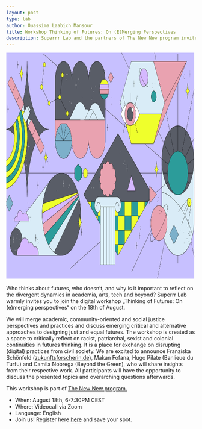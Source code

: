 ```yaml
---
layout: post
type: lab
author: Ouassima Laabich Mansour
title: Workshop Thinking of Futures: On (E)Merging Perspectives
description: Superrr Lab and the partners of The New New program invite you to join us for a workshop on August 18th.
---
```

<img src="/assets/img/blog/futures.png" alt="Abstract image with different colorful illustrations that reflect the future" width="500" height="600">
<p>Who thinks about futures, who doesn’t, and why is it important to reflect on the divergent dynamics in academia, arts, tech and beyond? Superrr Lab warmly invites you to join the digital workshop „Thinking of Futures: On (e)merging perspectives“ on the 18th of August. </p>
<p></p>

<p>
We will merge academic, community-oriented and social justice perspectives and practices and discuss emerging critical and alternative approaches to designing just and equal futures. The workshop is created as a space to critically reflect on racist, patriarchal, sexist and colonial continuities in futures thinking. It is a place for exchange on disrupting (digital) practices from civil society.
We are excited to announce Franziska Schönfeld (<a href="https://www.zukunftsforscherin.de/">zukunftsforscherin.de</a>), Makan Fofana, Hugo Pilate (Banlieue du Turfu) and Camila Nobrega (Beyond the Green), who will share insights from their respective work. All participants will have the opportunity to discuss the presented topics and overarching questions afterwards. <p>
  This workshop is part of <a href= "https://thenewnew.space/">The New New program.</a></p>
</p>
<ul>
<li>When: August 18th, 6-7:30PM CEST</li>
<li>Where: Videocall via Zoom</li>
<li>Language: English </li>
<li>Join us! Register here <a href="https://us02web.zoom.us/meeting/register/tZAsceuqpzMsE9Ab6WgvXS1ke19alhUq2zhK">here</a> and save your spot.</li> 
</ul>
</p>
